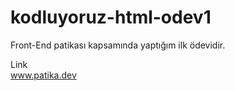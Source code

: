 # kodluyoruz-html-odev1
Front-End patikası kapsamında yaptığım ilk ödevidir.

Link<br>
www.patika.dev
